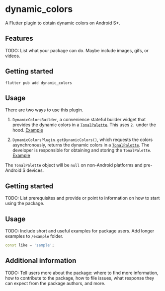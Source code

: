 # dynamic_colors

A Flutter plugin to obtain dynamic colors on Android S+.

## Features

TODO: List what your package can do. Maybe include images, gifs, or videos.

## Getting started

`flutter pub add dynamic_colors`

## Usage

There are two ways to use this plugin. 

1. `DynamicColorsBuilder`, a convenience stateful builder widget that provides
   the dynamic colors in a [`TonalPalette`](lib/tonal_palette.dart). This uses 
   `2.` under the hood. [Example](example/lib/dynamic_colors_builder_example.dart)

2. `DynamicColorsPlugin.getDynamicColors()`, which requests the colors 
   asynchronously, returns the dynamic colors in a 
   [`TonalPalette`](lib/tonal_palette.dart). The developer is responsible for 
   obtaining and storing the `TonalPalette`.
   [Example](example/lib/get_dynamic_colors_example.dart)

The `TonalPalette` object will be `null` on non-Android platforms and 
pre-Android S devices.

















## Getting started

TODO: List prerequisites and provide or point to information on how to
start using the package.

## Usage

TODO: Include short and useful examples for package users. Add longer examples
to `/example` folder.

```dart
const like = 'sample';
```

## Additional information

TODO: Tell users more about the package: where to find more information, how to
contribute to the package, how to file issues, what response they can expect
from the package authors, and more.